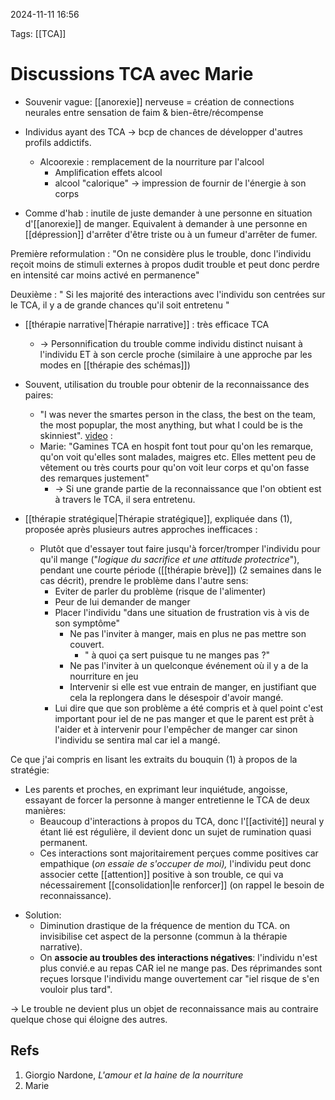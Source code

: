 2024-11-11 16:56


Tags: [[TCA]] 

# Discussions TCA avec Marie

- Souvenir vague: [[anorexie]] nerveuse = création de connections neurales entre sensation de faim & bien-être/récompense

- Individus ayant des TCA -> bcp de chances de développer d'autres profils addictifs. 
	- Alcoorexie : remplacement de la nourriture par l'alcool
		- Amplification effets alcool 
		- alcool "calorique" -> impression de fournir de l'énergie à son corps

* Comme d'hab : inutile de juste demander à une personne en situation d'[[anorexie]] de manger. Equivalent à demander à une personne en [[dépression]] d'arrêter d'être triste ou à un fumeur d'arrêter de fumer.

Première reformulation : "On ne considère plus le trouble, donc l'individu reçoit moins de stimuli externes à propos dudit trouble et peut donc perdre en intensité car moins activé en permanence"

Deuxième : " Si les majorité des interactions avec l'individu son centrées sur le TCA, il y a de grande chances qu'il soit entretenu "


* [[thérapie narrative|Thérapie narrative]] : très efficace TCA
	* -> Personnification du trouble comme individu distinct nuisant à l'individu ET à son cercle proche (similaire à une approche par les modes en [[thérapie des schémas]])

* Souvent, utilisation du trouble pour obtenir de la reconnaissance des paires:
	* "I was never the smartes person in the class, the best on the team, the most popuplar, the most anything, but what I could be is the skinniest".  [video](https://www.youtube.com/watch?v=yeY13-MWAug) :
	* Marie: "Gamines TCA en hospit font tout pour qu'on les remarque, qu'on voit qu'elles sont malades, maigres etc. Elles mettent peu de vêtement ou très courts pour qu'on voit leur corps et qu'on fasse des remarques justement"
		* -> Si une grande partie de la reconnaissance que l'on obtient est à travers le TCA, il sera entretenu. 

* [[thérapie stratégique|Thérapie stratégique]], expliquée dans (1), proposée après plusieurs autres approches inefficaces :
	* Plutôt que d'essayer tout faire jusqu'à forcer/tromper l'individu pour qu'il mange ("*logique du sacrifice et une attitude protectrice*"), pendant une courte période ([[thérapie brève]]) (2 semaines dans le cas décrit), prendre le problème dans l'autre sens:
		* Eviter de parler du problème (risque de l'alimenter)
		* Peur de lui demander de manger 
		* Placer l'individu "dans une situation de frustration vis à vis de son symptôme"
			* Ne pas l'inviter à manger, mais en plus ne pas mettre son couvert.
				* " à quoi ça sert puisque tu ne manges pas ?"
			* Ne pas l'inviter à un quelconque événement où il y a de la nourriture en jeu
			* Intervenir si elle est vue entrain de manger, en justifiant que cela la replongera dans le désespoir d'avoir mangé. 
		* Lui dire que que son problème a été compris et à quel point c'est important pour iel de ne pas manger et que le parent est prêt à l'aider et à intervenir pour l'empêcher de manger car sinon l'individu se sentira mal car iel a mangé. 


Ce que j'ai compris en lisant les extraits du bouquin (1) à propos de la stratégie:
- Les parents et proches, en exprimant leur inquiétude, angoisse, essayant de forcer la personne à manger entretienne le TCA de deux manières:
	- Beaucoup d'interactions à propos du TCA, donc l'[[activité]] neural y étant lié est régulière, il devient donc un sujet de rumination quasi permanent.
	- Ces interactions sont majoritairement perçues comme positives car empathique  (*on essaie de s'occuper de moi),* l'individu peut donc associer cette [[attention]] positive à son trouble, ce qui va nécessairement [[consolidation|le renforcer]] (on rappel le besoin de reconnaissance). 
* Solution: 
	* Diminution drastique de la fréquence de mention du TCA. on invisibilise cet aspect de la personne (commun à la thérapie narrative). 
	* On **associe au troubles des interactions négatives**: l'individu n'est plus convié.e au repas CAR iel ne mange pas. Des réprimandes sont reçues lorsque l'individu mange ouvertement car "iel risque de s'en vouloir plus tard".
	
-> Le trouble ne devient plus un objet de reconnaissance mais au contraire quelque chose qui éloigne des autres. 
## Refs

1. Giorgio Nardone, *L'amour et la haine de la nourriture*
2. Marie 